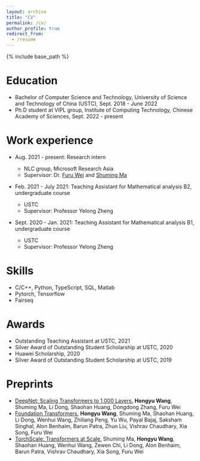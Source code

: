 ```yaml
---
layout: archive
title: "CV"
permalink: /cv/
author_profile: true
redirect_from:
  - /resume
---
```


{% include base_path %}

Education
======
* Bachelor of Computer Science and Technology, University of Science and Technology of China (USTC), Sept. 2018 - June 2022
* Ph.D student at VIPL group, Institute of Computing Technology, Chinese Academy of Sciences, Sept. 2022 - present

Work experience
======
* Aug. 2021 - present: Research intern
  * NLC group, Microsoft Research Asia
  * Supervisor: Dr. [Furu Wei](https://thegenerality.com/) and [Shuming Ma](https://shumingma.com/)

* Feb. 2021 - July 2021: Teaching Assistant for Mathematical analysis B2, undergraduate course
  * USTC
  * Supervisor: Professor Yelong Zheng

* Sept. 2020 - Jan. 2021: Teaching Assistant for Mathematical analysis B1, undergraduate course
  * USTC
  * Supervisor: Professor Yelong Zheng
  
Skills
======
* C/C++, Python, TypeScript, SQL, Matlab
* Pytorch, Tensorflow
* Fairseq

Awards
======
* Outstanding Teaching Assistant at USTC, 2021
* Silver Award of Outstanding Student Scholarship at USTC, 2020
* Huawei Scholarship, 2020
* Silver Award of Outstanding Student Scholarship at USTC, 2019

Preprints
======
* [DeepNet: Scaling Transformers to 1,000 Layers.](https://ustcwhy.github.io/publications/deepnet/) <b>Hongyu Wang</b>, Shuming Ma, Li Dong, Shaohan Huang, Dongdong Zhang, Furu Wei
* [Foundation Transformers.](https://ustcwhy.github.io/publications/foundation_transformer/) <b>Hongyu Wang</b>, Shuming Ma, Shaohan Huang, Li Dong, Wenhui Wang, Zhiliang Peng, Yu Wu, Payal Bajaj, Saksham Singhal, Alon Benhaim, Barun Patra, Zhun Liu, Vishrav Chaudhary, Xia Song, Furu Wei
* [TorchScale: Transformers at Scale.](https://ustcwhy.github.io/publications/torchscale/) Shuming Ma, <b>Hongyu Wang</b>, Shaohan Huang, Wenhui Wang, Zewen Chi, Li Dong, Alon Benhaim, Barun Patra, Vishrav Chaudhary, Xia Song, Furu Wei
  
<!-- Talks
======
  <ul>{% for post in site.talks %}
    {% include archive-single-talk-cv.html %}
  {% endfor %}</ul>
  
Teaching
======
  <ul>{% for post in site.teaching %}
    {% include archive-single-cv.html %}
  {% endfor %}</ul>
  
Service and leadership
======
* Currently signed in to 43 different slack teams -->
